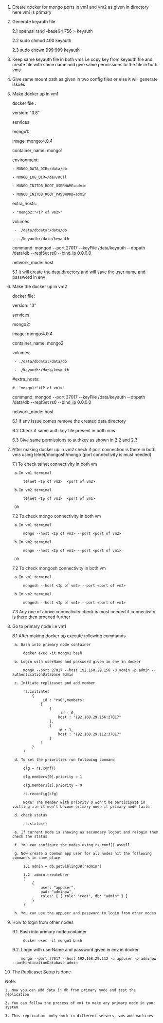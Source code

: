 1. Create docker for mongo ports in vm1 and vm2 as given in directory here vm1 is primary

2. Generate keyauth file

    2.1 openssl rand -base64 756 > keyauth

    2.2 sudo chmod 400 keyauth

    2.3 sudo chown 999:999 keyauth

3. Keep same keyauth file in both vms i.e copy key from keyauth file and create file with same name and give same permissions to the file in both vms

4. Give same mount path as given in two config files or else it will generate issues

5. Make docker up in vm1 

    docker file :


    version: "3.8"

    services:

      mongo1:

      image: mongo:4.0.4

      container_name: mongo1

      environment:

       - MONGO_DATA_DIR=/data/db

       - MONGO_LOG_DIR=/dev/null

       - MONGO_INITDB_ROOT_USERNAME=admin

       - MONGO_INITDB_ROOT_PASSWORD=admin

      extra_hosts:

       - "mongo2:"<IP of vm2>"

      volumes:

        - ./data/dbdata:/data/db

        - ./keyauth:/data/keyauth

      command: mongod --port 27017 --keyFile /data/keyauth --dbpath /data/db --replSet rs0 --bind_ip 0.0.0.0

      network_mode: host

    5.1 It will create the data directory and will save the user name and password in env
    
6. Make the docker up in vm2

    docker file:

    version: "3"

    services:

      mongo2:

      image: mongo:4.0.4

      container_name: mongo2

      volumes:

        - ./data/dbdata:/data/db

        - ./keyauth:/data/keyauth

     #extra_hosts:

       #- "mongo1:"<IP of vm1>"

      command: mongod --port 37017 --keyFile /data/keyauth --dbpath /data/db --replSet rs0 --bind_ip 0.0.0.0

      network_mode: host 
    
    6.1 If any Issue comes remove the created data directory

    6.2 Check if same auth key file present in both vms

    6.3 Give same permissions to authkey as shown in 2.2 and 2.3

7. After making docker up in vm2 check if port connection is there in both vms using telnet/mongosh/mongo (port connectivity is must needed)

    7.1 To check telnet connectivity in both vm

        a.In vm1 terminal

            telnet <Ip of vm2>  <port of vm2>

        b.In vm2 terminal

            telnet <Ip of vm1>  <port of vm1>

        OR

    7.2 To check mongo connectivity in both vm

        a.In vm1 terminal

            mongo --host <Ip of vm2> --port <port of vm2>

        b.In vm2 terminal

            mongo --host <Ip of vm1> --port <port of vm1>

        OR

    7.2 To check mongosh connectivity in both vm

        a.In vm1 terminal

            mongosh --host <Ip of vm2> --port <port of vm2>

        b.In vm2 terminal

            mongosh --host <Ip of vm1> --port <port of vm1>

    7.3 Any one of above connectivity check is must needed if connectivity is there then proceed further

8. Go to primary node i.e vm1

    8.1 After making docker up execute following commands

        a. Bash into primary node container

            docker exec -it mongo1 bash

        b. Login with userName and password given in env in docker

            mongo --port 27017 --host 192.168.29.156 -u admin -p admin --authenticationDatabase admin

        c. Initiate replicaset and add member

            rs.initiate( 
                {
                    _id : "rs0",members: 
                    [
                        { 
                            _id : 0, 
                            host : "192.168.29.156:27017"
                        },
                        { 
                            id : 1, 
                            host : "192.168.29.112:37017" 
                        }
                    ]
                }
            ) 
        
        d. To set the priorities run following command

            cfg = rs.conf()

            cfg.members[0].priority = 1

            cfg.members[1].priority = 0

            rs.reconfig(cfg)

            Note: The member with priority 0 won't be participate in voitting i.e it won't become primary node if primary node fails

        d. check status

            rs.status()

        e. If current node is showing as secondary logout and relogin then check the status

        f. You can configure the nodes using rs.conf() aswell

        g. Now create a common app user for all nodes hit the following commands in same place

            1.1 admin = db.getSiblingDB("admin")

            1.2  admin.createUser
            (
                {
                    user: "appuser",
                    pwd: "adminpw",
                    roles: [ { role: "root", db: "admin" } ]
                }
            )

        h. You can use the appuser and password to login from other nodes

9. How to login from other nodes

    9.1. Bash into primary node container

            docker exec -it mongo1 bash

    9.2. Login with userName and password given in env in docker

           mongo --port 37017 --host 192.168.29.112 -u appuser -p adminpw --authenticationDatabase admin

10. The Replicaset Setup is done

Note:

    1. Now you can add data in db from primary node and test the replication

    2. You can follow the process of vm1 to make any primary node in your system 

    3. This replication only work in different servers, vms and machines

